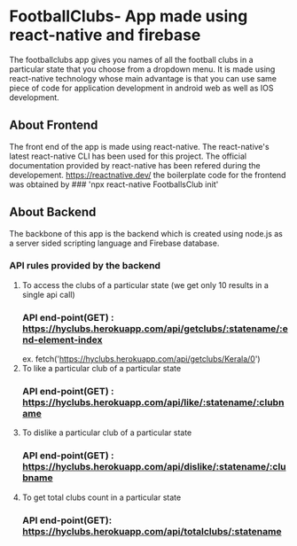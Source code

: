 # FootballClubs- App made using react-native and firebase
The footballclubs app gives you names of all the football clubs in a particular state that you choose from a dropdown menu.
It is made using react-native technology whose main advantage is that you can use same piece of code for application development in android
web as well as IOS development.
## About Frontend
The front end of the app is made using react-native.
The react-native's latest react-native CLI has been used for this project. The official documentation provided by react-native has been refered during
the developement. https://reactnative.dev/
the boilerplate code for the frontend was obtained by ### 'npx react-native FootballsClub init'

## About Backend
The backbone of this app is the backend which is created using node.js as a server sided scripting language and Firebase database.
### API rules provided by the backend

1. To access the clubs of a particular state (we get only 10 results in a single api call)
	### API end-point(GET) : https://hyclubs.herokuapp.com/api/getclubs/:statename/:end-element-index
   ex. fetch('https://hyclubs.herokuapp.com/api/getclubs/Kerala/0')
2. To like a particular club of a particular state
	### API end-point(GET) : https://hyclubs.herokuapp.com/api/like/:statename/:clubname
3. To dislike a particular club of a particular state
	### API end-point(GET) : https://hyclubs.herokuapp.com/api/dislike/:statename/:clubname
4. To get total clubs count in a particular state
	### API end-point(GET): https://hyclubs.herokuapp.com/api/totalclubs/:statename

